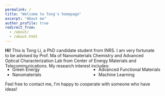 ```yaml
---
permalink: /
title: "Welcome to Tong's homepage"
excerpt: "About me"
author_profile: true
redirect_from: 
  - /about/
  - /about.html
---
```


<style>
.farsi { font-family:PERSWEB; font-weight: bold; font-size:11pt; }
.header-color { color:#0f2b46; }
.twocol { columns: 2 }
ul.twocol { width: 110%; }
</style>
<EMPTY LINE>
<EMPTY LINE>
<b>Hi!</b> This is Tong Li, a PhD candidate student from INRS. I am very fortunate to be advised by Prof. Ma of Nanomaterials Chemistry and Advanced Optical Characterization Lab from Center of Energy Materials and Telecommunications. My research interest includes:


<ul class='twocol' style="margin-top: -1%;" markdown='1'>
<li> Green Energy</li>
<li> Nanomaterials</li>
<li> Advanced Functional Materials</li>
<li> Machine Learning</li>
</ul>


Feel free to contact me, I'm happy to cooperate with someone who have ideas!





